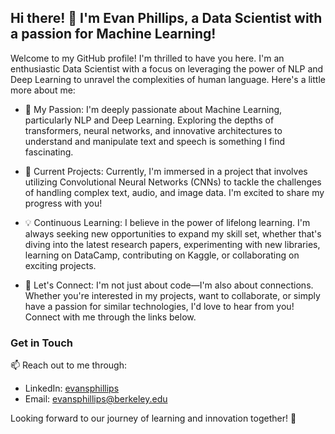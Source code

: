 ## Hi there! 👋 I'm Evan Phillips, a Data Scientist with a passion for Machine Learning!

Welcome to my GitHub profile! I'm thrilled to have you here. I'm an enthusiastic Data Scientist with a focus on leveraging the power of NLP and Deep Learning to unravel the complexities of human language. Here's a little more about me:

- 🧠 My Passion: I'm deeply passionate about Machine Learning, particularly NLP and Deep Learning. Exploring the depths of transformers, neural networks, and innovative architectures to understand and manipulate text and speech is something I find fascinating.

- 🚀 Current Projects: Currently, I'm immersed in a project that involves utilizing Convolutional Neural Networks (CNNs) to tackle the challenges of handling complex text, audio, and image data. I'm excited to share my progress with you!

- 💡 Continuous Learning: I believe in the power of lifelong learning. I'm always seeking new opportunities to expand my skill set, whether that's diving into the latest research papers, experimenting with new libraries, learning on DataCamp, contributing on Kaggle, or collaborating on exciting projects.

- 🤝 Let's Connect: I'm not just about code—I'm also about connections. Whether you're interested in my projects, want to collaborate, or simply have a passion for similar technologies, I'd love to hear from you! Connect with me through the links below.

### Get in Touch

📫 Reach out to me through:
- LinkedIn: [evansphillips](https://www.linkedin.com/in/evansphillips/)
- Email: evansphillips@berkeley.edu

Looking forward to our journey of learning and innovation together! 🚀
